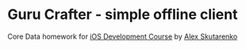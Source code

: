 # Guru Crafter - simple offline client

Core Data homework for [iOS Development Course](https://vk.com/iosdevcourse) by [Alex Skutarenko](https://vk.com/id26955116)
